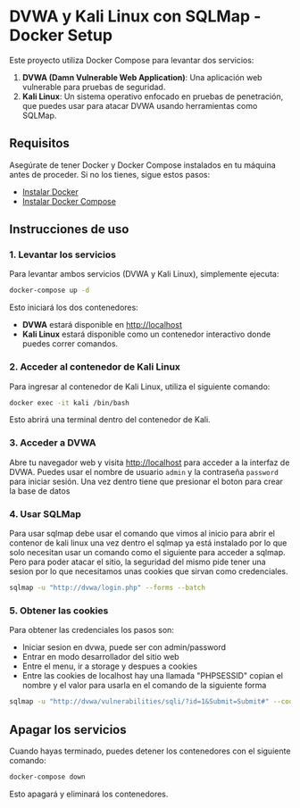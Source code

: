 # DVWA y Kali Linux con SQLMap - Docker Setup

Este proyecto utiliza Docker Compose para levantar dos servicios: 
1. **DVWA (Damn Vulnerable Web Application)**: Una aplicación web vulnerable para pruebas de seguridad.
2. **Kali Linux**: Un sistema operativo enfocado en pruebas de penetración, que puedes usar para atacar DVWA usando herramientas como SQLMap.

## Requisitos

Asegúrate de tener Docker y Docker Compose instalados en tu máquina antes de proceder. Si no los tienes, sigue estos pasos:

- [Instalar Docker](https://docs.docker.com/get-docker/)
- [Instalar Docker Compose](https://docs.docker.com/compose/install/)

## Instrucciones de uso

### 1. Levantar los servicios

Para levantar ambos servicios (DVWA y Kali Linux), simplemente ejecuta:

```bash
docker-compose up -d
```

Esto iniciará los dos contenedores:

- **DVWA** estará disponible en [http://localhost](http://localhost)
- **Kali Linux** estará disponible como un contenedor interactivo donde puedes correr comandos.

### 2. Acceder al contenedor de Kali Linux

Para ingresar al contenedor de Kali Linux, utiliza el siguiente comando:

```bash
docker exec -it kali /bin/bash
```

Esto abrirá una terminal dentro del contenedor de Kali.

### 3. Acceder a DVWA

Abre tu navegador web y visita [http://localhost](http://localhost) para acceder a la interfaz de DVWA. Puedes usar el nombre de usuario `admin` y la contraseña `password` para iniciar sesión. Una vez dentro tiene que presionar el boton para crear la base de datos

### 4. Usar SQLMap

Para usar sqlmap debe usar el comando que vimos al inicio para abrir el contenor de kali linux una vez dentro el sqlmap ya está instalado por lo que solo necesitan usar un comando como el siguiente para acceder a sqlmap. Pero para poder atacar el sitio, la seguridad del mismo pide tener una sesion por lo que necesitamos unas cookies que sirvan como credenciales.

```bash
sqlmap -u "http://dvwa/login.php" --forms --batch
```

### 5. Obtener las cookies


Para obtener las credenciales los pasos son:
- Iniciar sesion en dvwa, puede ser con admin/password
- Entrar en modo desarrollador del sitio web
- Entre el menu, ir a storage y despues a cookies
- Entre las cookies de localhost hay una llamada "PHPSESSID" copian el nombre y el valor para usarla en el comando de la siguiente forma

```bash
sqlmap -u "http://dvwa/vulnerabilities/sqli/?id=1&Submit=Submit#" --cookie="PHPSESSID=3jnfo12s7lim6st1vflr6lc5; security=low" --dbs
```

## Apagar los servicios

Cuando hayas terminado, puedes detener los contenedores con el siguiente comando:

```bash
docker-compose down
```

Esto apagará y eliminará los contenedores.
